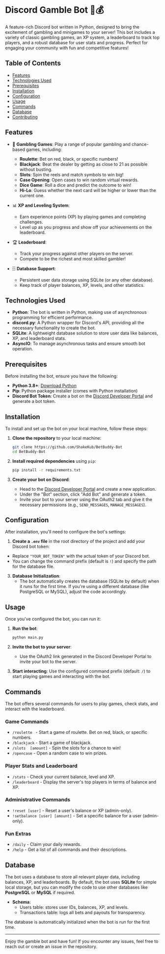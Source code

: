# Discord Gamble Bot 🎲💰

A feature-rich Discord bot written in Python, designed to bring the excitement of gambling and minigames to your server! This bot includes a variety of classic gambling games, an XP system, a leaderboard to track top players, and a robust database for user stats and progress. Perfect for engaging your community with fun and competitive features!

## Table of Contents

- [Features](#features)
- [Technologies Used](#technologies-used)
- [Prerequisites](#prerequisites)
- [Installation](#installation)
- [Configuration](#configuration)
- [Usage](#usage)
- [Commands](#commands)
- [Database](#database)
- [Contributing](#contributing)

 
## Features

- 🎰 **Gambling Games**: Play a range of popular gambling and chance-based games, including:
  - **Roulette**: Bet on red, black, or specific numbers!
  - **Blackjack**: Beat the dealer by getting as close to 21 as possible without busting.
  - **Slots**: Spin the reels and match symbols to win big!
  - **Case Opening**: Open cases to win random virtual rewards.
  - **Dice Game**: Roll a dice and predict the outcome to win!
  - **Hi-Lo**: Guess whether the next card will be higher or lower than the current one.

- 📊 **XP and Leveling System**: 
  - Earn experience points (XP) by playing games and completing challenges.
  - Level up as you progress and show off your achievements on the leaderboard.

- 🏆 **Leaderboard**: 
  - Track your progress against other players on the server.
  - Compete to be the richest and most skilled gambler!

- 🗄️ **Database Support**:
  - Persistent user data storage using SQLite (or any other database).
  - Keep track of player balances, XP, levels, and other statistics.

## Technologies Used

- **Python**: The bot is written in Python, making use of asynchronous programming for efficient performance.
- **discord.py**: A Python wrapper for Discord's API, providing all the necessary functionality to create the bot.
- **SQLite**: A lightweight database solution to store user data like balances, XP, and leaderboard stats.
- **AsyncIO**: To manage asynchronous tasks and ensure smooth bot operation.

## Prerequisites

Before installing the bot, ensure you have the following:

- **Python 3.8+**: [Download Python](https://www.python.org/downloads/)
- **Pip**: Python package installer (comes with Python installation)
- **Discord Bot Token**: Create a bot on the [Discord Developer Portal](https://discord.com/developers/applications) and generate a bot token.

## Installation

To install and set up the bot on your local machine, follow these steps:

1. **Clone the repository** to your local machine:
    ```bash
    git clone https://github.com/ShakeKub/BetBuddy-Bot
    cd BetBuddy-Bot
    ```

2. **Install required dependencies** using `pip`:
    ```bash
    pip install -r requirements.txt
    ```

3. **Create your bot on Discord**:
    - Head to the [Discord Developer Portal](https://discord.com/developers/applications) and create a new application.
    - Under the "Bot" section, click "Add Bot" and generate a token.
    - Invite your bot to your server using the OAuth2 tab and give it the necessary permissions (e.g., `SEND_MESSAGES`, `MANAGE_MESSAGES`).

## Configuration


After installation, you'll need to configure the bot's settings:

1. **Create a `.env` file** in the root directory of the project and add your Discord bot token:
- Replace `"YOUR_BOT_TOKEN"` with the actual token of your Discord bot.
- You can change the command prefix (default is `!`) and specify the path for the database file.

3. **Database Initialization**:
   - The bot automatically creates the database (SQLite by default) when it runs for the first time. If you're using a different database (like PostgreSQL or MySQL), adjust the code accordingly.

## Usage

Once you've configured the bot, you can run it:

1. **Run the bot**:
    ```bash
    python main.py
    ```

2. **Invite the bot to your server**:
   - Use the OAuth2 link generated in the Discord Developer Portal to invite your bot to the server.

3. **Start interacting**: Use the configured command prefix (default: `/`) to start playing games and interacting with the bot.

## Commands

The bot offers several commands for users to play games, check stats, and interact with the leaderboard.

### Game Commands

- `/roulette ` - Start a game of roulette. Bet on red, black, or specific numbers.
- `/blackjack` - Start a game of blackjack.
- `/slots  [amount]` - Spin the slots for a chance to win!
- `/opencase` - Open a random case to win prizes.

### Player Stats and Leaderboard

- `/stats` - Check your current balance, level and XP.
- `/leaderboard` - Display the server's top players in terms of balance and XP.

### Administrative Commands

- `!reset [user]` - Reset a user's balance or XP (admin-only).
- `!setbalance [user] [amount]` - Set a specific balance for a user (admin-only).

### Fun Extras

- `/daily` - Claim your daily rewards.
- `/help` - Get a list of all commands and their descriptions.

## Database

The bot uses a database to store all relevant player data, including balances, XP, and leaderboards. By default, the bot uses **SQLite** for simple local storage, but you can modify the code to use other databases like **PostgreSQL** or **MySQL** if required.

- **Schema**:
  - Users table: stores user IDs, balances, XP, and levels.
  - Transactions table: logs all bets and payouts for transparency.
  
The database is automatically initialized when the bot is run for the first time.


---

Enjoy the gamble bot and have fun! If you encounter any issues, feel free to reach out or create an issue in the repository.
